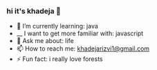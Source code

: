 ### hi it's khadeja 👋


- 🌱 I’m currently learning: java
- __ I want to get more familiar with: javascript
- 💬 Ask me about: life
- 📫 How to reach me: khadejarizvi1@gmail.com
- ⚡ Fun fact: i really love forests


